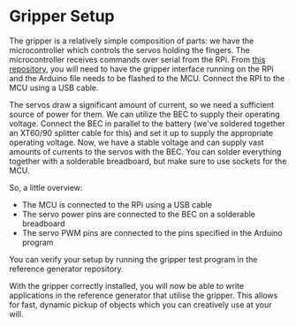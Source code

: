 # Gripper Setup

The gripper is a relatively simple composition of parts: we have the microcontroller which controls the servos holding the fingers. The microcontroller receives commands over serial from the RPi. From [this repository](https://github.com/raptor-ethz/gripper_interface), you will need to have the gripper interface running on the RPi and the Arduino file needs to be flashed to the MCU. Connect the RPI to the MCU using a USB cable. 

The servos draw a significant amount of current, so we need a sufficient source of power for them. We can utilize the BEC to supply their operating voltage. Connect the BEC in parallel to the battery (we've soldered together an XT60/90 splitter cable for this) and set it up to supply the appropriate operating voltage. Now, we have a stable voltage and can supply vast amounts of currents to the servos with the BEC. You can solder everything together with a solderable breadboard, but make sure to use sockets for the MCU. 

So, a little overview:
- The MCU is connected to the RPi using a USB cable
- The servo power pins are connected to the BEC on a solderable breadboard
- The servo PWM pins are connected to the pins specified in the Arduino program

You can verify your setup by running the gripper test program in the reference generator repository. 

With the gripper correctly installed, you will now be able to write applications in the reference generator that utilise the gripper. This allows for fast, dynamic pickup of objects which you can creatively use at your will.